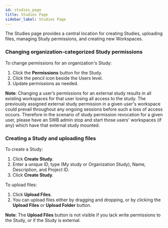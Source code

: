 ```yaml
---
id: studies_page
title: Studies Page
sidebar_label: Studies Page
---
```


The Studies page provides a central location for creating Studies, uploading files, managing Study permissions, and creating new Workspaces.

### Changing organization-categorized Study permissions
To change permissions for an organization's Study:

1.	Click the **Permissions** button for the Study.
2.	Click the pencil icon beside the Users level.
3.	Update permissions as needed.

**Note**: Changing a user’s permissions for an external study results in all existing workspaces for that user losing all access to the study. The previously assigned external study permission in a given user's workspace could prevail throughout any ongoing sessions before such a loss of access occurs. Therefore in the scenario of study permission revocation for a given user, please have an SWB admin stop and start those users' workspaces (if any) which have that external study mounted.

### Creating a Study and uploading files
To create a Study:

1.	Click **Create Study**.
2.	Enter a unique ID, type (My study or Organization Study), Name, Description, and Project ID.
3.	Click **Create Study**.

To upload files:

1.	Click **Upload Files**.
2.	You can upload files either by dragging and dropping, or by clicking the **Upload Files** or **Upload Folder** button.

**Note**: The **Upload Files** button is not visible if you lack write permissions to the Study, or if the Study is external.
